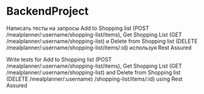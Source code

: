 # BackendProject

Написать тесты на запросы Add to Shopping list (POST /mealplanner/:username/shopping-list/items), Get Shopping List (GET /mealplanner/:username/shopping-list) и Delete from Shopping list (DELETE /mealplanner/:username/shopping-list/items/:id) используя Rest Assured


Write tests for Add to Shopping list (POST /mealplanner/:username/shopping-list/items), Get Shopping List (GET /mealplanner/:username/shopping-list) and Delete from Shopping list (DELETE /mealplanner/:username) /shopping-list/items/:id) using Rest Assured
